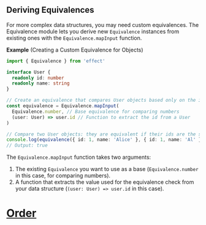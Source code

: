 ## Deriving Equivalences

For more complex data structures, you may need custom equivalences. The Equivalence module lets you derive new `Equivalence` instances from existing ones with the `Equivalence.mapInput` function.

**Example** (Creating a Custom Equivalence for Objects)

```ts twoslash
import { Equivalence } from 'effect'

interface User {
  readonly id: number
  readonly name: string
}

// Create an equivalence that compares User objects based only on the id
const equivalence = Equivalence.mapInput(
  Equivalence.number, // Base equivalence for comparing numbers
  (user: User) => user.id // Function to extract the id from a User
)

// Compare two User objects: they are equivalent if their ids are the same
console.log(equivalence({ id: 1, name: 'Alice' }, { id: 1, name: 'Al' }))
// Output: true
```

The `Equivalence.mapInput` function takes two arguments:

1. The existing `Equivalence` you want to use as a base (`Equivalence.number` in this case, for comparing numbers).
2. A function that extracts the value used for the equivalence check from your data structure (`(user: User) => user.id` in this case).

# [Order](https://effect.website/docs/behaviour/order/)
